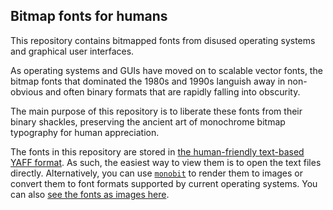 Bitmap fonts for humans
-----------------------

This repository contains bitmapped fonts from disused operating systems and graphical user interfaces.

As operating systems and GUIs have moved on to scalable vector fonts, the bitmap fonts that dominated
the 1980s and 1990s languish away in non-obvious and often binary formats that are rapidly falling
into obscurity.

The main purpose of this repository is to liberate these fonts from their binary shackles,
preserving the ancient art of monochrome bitmap typography for human appreciation.

The fonts in this repository are stored in [the human-friendly text-based YAFF format](https://github.com/robhagemans/monobit/blob/master/YAFF.md).
As such, the easiest way to view them is to open the text files directly. Alternatively, you can use
[`monobit`](https://github.com/robhagemans/monobit) to render them to images or convert them to
font formats supported by current operating systems. You can also
[see the fonts as images here](http://robhagemans.github.io/monobit/).
